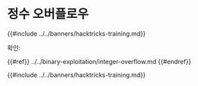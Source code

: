 # 정수 오버플로우

{{#include ../../banners/hacktricks-training.md}}

확인:

{{#ref}}
../../binary-exploitation/integer-overflow.md
{{#endref}}

{{#include ../../banners/hacktricks-training.md}}
